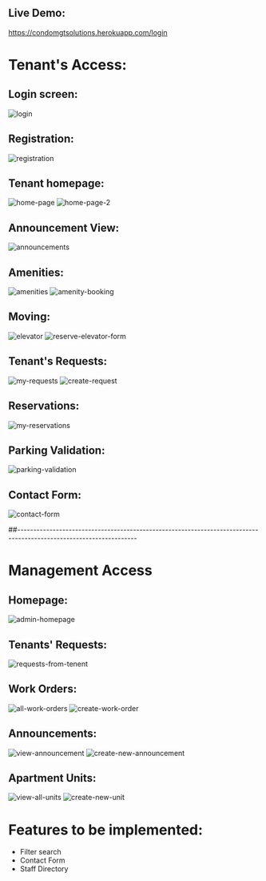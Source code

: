 ## Live Demo:
https://condomgtsolutions.herokuapp.com/login
# Tenant's Access:
## Login screen:
![login](https://user-images.githubusercontent.com/78657808/178756259-810d886d-02a5-44e0-b7e3-d8805262f1e7.jpg)

## Registration:
![registration](https://user-images.githubusercontent.com/78657808/178756643-65377711-cc4b-4ec5-a81d-5511a3fee549.jpg)

## Tenant homepage:
![home-page](https://user-images.githubusercontent.com/78657808/178756766-9550df30-e739-47ab-af45-33c16083e67c.jpg)
![home-page-2](https://user-images.githubusercontent.com/78657808/178756845-d91beba5-fc18-456e-91b1-911072d497bf.jpg)

## Announcement View:
![announcements](https://user-images.githubusercontent.com/78657808/178757722-a3b45849-dbdb-41f9-b5d4-83117426d0fa.jpg)

## Amenities:
![amenities](https://user-images.githubusercontent.com/78657808/178756977-06c573e2-353b-4652-9e84-cecaf9410dd9.jpg)
![amenity-booking](https://user-images.githubusercontent.com/78657808/178757024-38fbd6f7-dc64-44ae-9743-7f16da9a4a73.jpg)

## Moving:
![elevator](https://user-images.githubusercontent.com/78657808/178757236-dd49bcd1-597b-4e51-82d6-e1fc49c1ebd3.jpg)
![reserve-elevator-form](https://user-images.githubusercontent.com/78657808/178757260-9d7b5822-3df3-4f70-88ff-d7966a57825e.jpg)

## Tenant's Requests:
![my-requests](https://user-images.githubusercontent.com/78657808/178757114-386c9a8b-e07f-499d-b30f-d5cc2a413bef.jpg)
![create-request](https://user-images.githubusercontent.com/78657808/178757164-61286e44-ba3b-45e5-8d10-6ee3490997dd.jpg)

## Reservations:
![my-reservations](https://user-images.githubusercontent.com/78657808/178757409-1754316e-a60f-4c46-9a49-c5348b61c27c.jpg)

## Parking Validation:
![parking-validation](https://user-images.githubusercontent.com/78657808/178757672-e6fd414f-6ebc-48d3-8b73-c2f700ed4799.jpg)

## Contact Form:
![contact-form](https://user-images.githubusercontent.com/78657808/178757787-e409dc91-1593-4ae7-b3c7-6152edc99df1.jpg)

##-------------------------------------------------------------------------------------------------------------------
# Management Access
## Homepage:
![admin-homepage](https://user-images.githubusercontent.com/78657808/178758655-6488c4ee-928d-4b9e-bcc5-18f4ab8f4ed8.jpg)

## Tenants' Requests:
![requests-from-tenent](https://user-images.githubusercontent.com/78657808/178758888-6728f973-13b3-4b94-a3c9-e3b02d723288.jpg)

## Work Orders:
![all-work-orders](https://user-images.githubusercontent.com/78657808/178758741-3ed4bc1a-d3d9-492d-a85b-fe358582cdfb.jpg)
![create-work-order](https://user-images.githubusercontent.com/78657808/178758757-6b132b66-43fe-45ca-a022-db25b6207a21.jpg)

## Announcements:
![view-announcement](https://user-images.githubusercontent.com/78657808/178758974-e7a6cad0-2a7f-4f0f-b187-f00e256d4548.jpg)
![create-new-announcement](https://user-images.githubusercontent.com/78657808/178758988-b7790f2c-1d30-454c-b1dc-4b5bda27a127.jpg)

## Apartment Units:
![view-all-units](https://user-images.githubusercontent.com/78657808/178759063-5f66073f-e793-46fa-a806-ebd85b4274c9.jpg)
![create-new-unit](https://user-images.githubusercontent.com/78657808/178759087-3452e92a-a4fe-4775-8bcb-9021d75edb17.jpg)

# Features to be implemented:
* Filter search
* Contact Form
* Staff Directory





